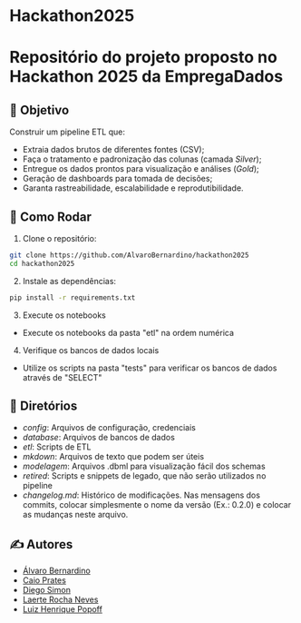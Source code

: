 # Hackathon2025
Repositório do projeto proposto no Hackathon 2025 da EmpregaDados
=============================================================
## 🚀 Objetivo
Construir um pipeline ETL que:
- Extraia dados brutos de diferentes fontes (CSV);
- Faça o tratamento e padronização das colunas (camada *Silver*);
- Entregue os dados prontos para visualização e análises (*Gold*);
- Geração de dashboards para tomada de decisões;
- Garanta rastreabilidade, escalabilidade e reprodutibilidade.

## 🧪 Como Rodar

1. Clone o repositório:
```bash
git clone https://github.com/AlvaroBernardino/hackathon2025
cd hackathon2025
```
2. Instale as dependências:
```bash
pip install -r requirements.txt
```
3. Execute os notebooks
- Execute os notebooks da pasta "etl" na ordem numérica

4. Verifique os bancos de dados locais
- Utilize os scripts na pasta "tests" para verificar os bancos de dados através de "SELECT"

## 🧪 Diretórios
 - *config*: Arquivos de configuração, credenciais
  - *database*: Arquivos de bancos de dados
 - *etl*: Scripts de ETL
 - *mkdown*: Arquivos de texto que podem ser úteis
 - *modelagem*: Arquivos .dbml para visualização fácil dos schemas
 - *retired*: Scripts e snippets de legado, que não serão utilizados no pipeline
 - *changelog.md*: Histórico de modificações. Nas mensagens dos commits, colocar simplesmente o nome da versão (Ex.: 0.2.0) e colocar as mudanças neste arquivo.

## ✍️ Autores
- [Álvaro Bernardino](https://www.linkedin.com/in/alvaro-bernardino/)
- [Caio Prates](https://www.linkedin.com/in/caiolpfreitas/)
- [Diego Simon](https://www.linkedin.com/in/diego-simon/)
- [Laerte Rocha Neves](https://www.linkedin.com/in/laerterochanp/)
- [Luiz Henrique Popoff](https://www.linkedin.com/in/luizpopoff/)
